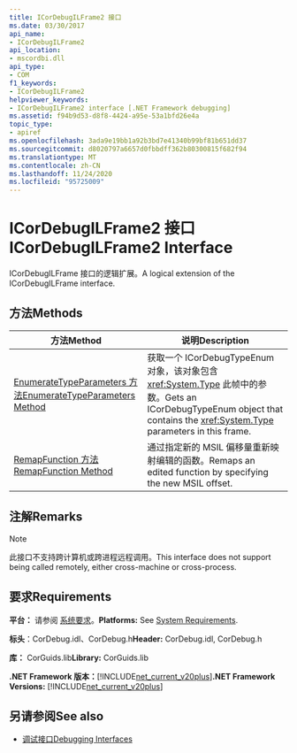 ```yaml
---
title: ICorDebugILFrame2 接口
ms.date: 03/30/2017
api_name:
- ICorDebugILFrame2
api_location:
- mscordbi.dll
api_type:
- COM
f1_keywords:
- ICorDebugILFrame2
helpviewer_keywords:
- ICorDebugILFrame2 interface [.NET Framework debugging]
ms.assetid: f94b9d53-d8f8-4424-a95e-53a1bfd26e4a
topic_type:
- apiref
ms.openlocfilehash: 3ada9e19bb1a92b3bd7e41340b99bf81b651dd37
ms.sourcegitcommit: d8020797a6657d0fbbdff362b80300815f682f94
ms.translationtype: MT
ms.contentlocale: zh-CN
ms.lasthandoff: 11/24/2020
ms.locfileid: "95725009"
---
```

# <a name="icordebugilframe2-interface"></a><span data-ttu-id="f62df-102">ICorDebugILFrame2 接口</span><span class="sxs-lookup"><span data-stu-id="f62df-102">ICorDebugILFrame2 Interface</span></span>

<span data-ttu-id="f62df-103">ICorDebugILFrame 接口的逻辑扩展。</span><span class="sxs-lookup"><span data-stu-id="f62df-103">A logical extension of the ICorDebugILFrame interface.</span></span>  
  
## <a name="methods"></a><span data-ttu-id="f62df-104">方法</span><span class="sxs-lookup"><span data-stu-id="f62df-104">Methods</span></span>  
  
|<span data-ttu-id="f62df-105">方法</span><span class="sxs-lookup"><span data-stu-id="f62df-105">Method</span></span>|<span data-ttu-id="f62df-106">说明</span><span class="sxs-lookup"><span data-stu-id="f62df-106">Description</span></span>|  
|------------|-----------------|  
|[<span data-ttu-id="f62df-107">EnumerateTypeParameters 方法</span><span class="sxs-lookup"><span data-stu-id="f62df-107">EnumerateTypeParameters Method</span></span>](icordebugilframe2-enumeratetypeparameters-method.md)|<span data-ttu-id="f62df-108">获取一个 ICorDebugTypeEnum 对象，该对象包含 <xref:System.Type> 此帧中的参数。</span><span class="sxs-lookup"><span data-stu-id="f62df-108">Gets an ICorDebugTypeEnum object that contains the <xref:System.Type> parameters in this frame.</span></span>|  
|[<span data-ttu-id="f62df-109">RemapFunction 方法</span><span class="sxs-lookup"><span data-stu-id="f62df-109">RemapFunction Method</span></span>](icordebugilframe2-remapfunction-method.md)|<span data-ttu-id="f62df-110">通过指定新的 MSIL 偏移量重新映射编辑的函数。</span><span class="sxs-lookup"><span data-stu-id="f62df-110">Remaps an edited function by specifying the new MSIL offset.</span></span>|  
  
## <a name="remarks"></a><span data-ttu-id="f62df-111">注解</span><span class="sxs-lookup"><span data-stu-id="f62df-111">Remarks</span></span>  
  
> [!NOTE]
> <span data-ttu-id="f62df-112">此接口不支持跨计算机或跨进程远程调用。</span><span class="sxs-lookup"><span data-stu-id="f62df-112">This interface does not support being called remotely, either cross-machine or cross-process.</span></span>  
  
## <a name="requirements"></a><span data-ttu-id="f62df-113">要求</span><span class="sxs-lookup"><span data-stu-id="f62df-113">Requirements</span></span>  

 <span data-ttu-id="f62df-114">**平台：** 请参阅 [系统要求](../../get-started/system-requirements.md)。</span><span class="sxs-lookup"><span data-stu-id="f62df-114">**Platforms:** See [System Requirements](../../get-started/system-requirements.md).</span></span>  
  
 <span data-ttu-id="f62df-115">**标头**：CorDebug.idl、CorDebug.h</span><span class="sxs-lookup"><span data-stu-id="f62df-115">**Header:** CorDebug.idl, CorDebug.h</span></span>  
  
 <span data-ttu-id="f62df-116">**库：** CorGuids.lib</span><span class="sxs-lookup"><span data-stu-id="f62df-116">**Library:** CorGuids.lib</span></span>  
  
 <span data-ttu-id="f62df-117">**.NET Framework 版本：**[!INCLUDE[net_current_v20plus](../../../../includes/net-current-v20plus-md.md)]</span><span class="sxs-lookup"><span data-stu-id="f62df-117">**.NET Framework Versions:** [!INCLUDE[net_current_v20plus](../../../../includes/net-current-v20plus-md.md)]</span></span>  
  
## <a name="see-also"></a><span data-ttu-id="f62df-118">另请参阅</span><span class="sxs-lookup"><span data-stu-id="f62df-118">See also</span></span>

- [<span data-ttu-id="f62df-119">调试接口</span><span class="sxs-lookup"><span data-stu-id="f62df-119">Debugging Interfaces</span></span>](debugging-interfaces.md)

